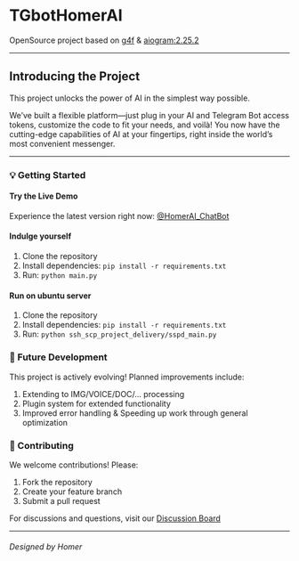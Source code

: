 # TGbotHomerAI
OpenSource project based on [g4f](https://github.com/xtekky/gpt4free) & [aiogram:2.25.2](https://docs.aiogram.dev/en/v2.25.1/)

---

## Introducing the Project
This project unlocks the power of AI in the simplest way possible.

We’ve built a flexible platform—just plug in your AI and Telegram Bot access tokens, customize the code to fit your needs, and voilà! You now have the cutting-edge capabilities of AI at your fingertips, right inside the world’s most convenient messenger.

---

### 💡 Getting Started
#### Try the Live Demo
Experience the latest version right now: [@HomerAI_ChatBot](https://t.me/HomerAI_ChatBot)
#### Indulge yourself
1. Clone the repository
2. Install dependencies: `pip install -r requirements.txt`
3. Run: `python main.py`
#### Run on ubuntu server
1. Clone the repository
2. Install dependencies: `pip install -r requirements.txt`
3. Run: `python ssh_scp_project_delivery/sspd_main.py`

### 🚀 Future Development
This project is actively evolving! Planned improvements include:
1. Extending to IMG/VOICE/DOC/... processing
2. Plugin system for extended functionality
3. Improved error handling & Speeding up work through general optimization

### 🤝 Contributing
We welcome contributions! Please:
1. Fork the repository
2. Create your feature branch
3. Submit a pull request

For discussions and questions, visit our [Discussion Board](https://github.com/MatveyFilippov/TGbotHomerAI/discussions/1)

---

###### Designed by Homer